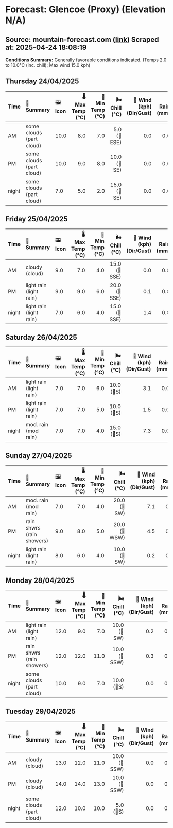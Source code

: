 # Forecast: Glencoe (Proxy) (Elevation N/A)
**Source:** mountain-forecast.com ([link](https://www.mountain-forecast.com/peaks/Bidean-nam-Bian/forecasts/500))
**Scraped at:** 2025-04-24 18:08:19
---

**Conditions Summary:** Generally favorable conditions indicated. (Temps 2.0 to 10.0°C (inc. chill); Max wind 15.0 kph)

## Thursday 24/04/2025
| **Time** | **📝 Summary** | **🖼️ Icon** | **🌡️ Max Temp (°C)** | **🥶 Min Temp (°C)** | **🌬️ Chill (°C)** | **💨 Wind (kph) (Dir/Gust)** | **💧 Rain (mm)** | **❄️ Snow (cm)** | **☁️ Cloud Base (m)** | **🧊 Freezing Lvl (m)** |
|:------- |:------- |:----- |--------------: |-------------: |-----------: |---------------------: |---------: |----------: |---------------: |----------------: |
| AM      | some clouds<br><span class="icon-desc">(part cloud)</span> | 10.0 | 8.0 | 7.0 | 5.0<br>(🧭ESE) | 0.0 | 0.0 | 700 | 1650 |
| PM      | some clouds<br><span class="icon-desc">(part cloud)</span> | 10.0 | 9.0 | 8.0 | 10.0<br>(🧭SE) | 0.0 | 0.0 | 950 | 1750 |
| night   | some clouds<br><span class="icon-desc">(part cloud)</span> | 7.0 | 5.0 | 2.0 | 15.0<br>(🧭SE) | 0.0 | 0.0 | 1600 | 1750 |

## Friday 25/04/2025
| **Time** | **📝 Summary** | **🖼️ Icon** | **🌡️ Max Temp (°C)** | **🥶 Min Temp (°C)** | **🌬️ Chill (°C)** | **💨 Wind (kph) (Dir/Gust)** | **💧 Rain (mm)** | **❄️ Snow (cm)** | **☁️ Cloud Base (m)** | **🧊 Freezing Lvl (m)** |
|:------- |:------- |:----- |--------------: |-------------: |-----------: |---------------------: |---------: |----------: |---------------: |----------------: |
| AM      | cloudy<br><span class="icon-desc">(cloud)</span> | 9.0 | 7.0 | 4.0 | 15.0<br>(🧭SSE) | 0.0 | 0.0 | 900 | 1650 |
| PM      | light rain<br><span class="icon-desc">(light rain)</span> | 9.0 | 9.0 | 6.0 | 20.0<br>(🧭SSE) | 0.1 | 0.0 | 850 | 1650 |
| night   | light rain<br><span class="icon-desc">(light rain)</span> | 7.0 | 6.0 | 4.0 | 15.0<br>(🧭SSE) | 1.4 | 0.0 | 750 | 1700 |

## Saturday 26/04/2025
| **Time** | **📝 Summary** | **🖼️ Icon** | **🌡️ Max Temp (°C)** | **🥶 Min Temp (°C)** | **🌬️ Chill (°C)** | **💨 Wind (kph) (Dir/Gust)** | **💧 Rain (mm)** | **❄️ Snow (cm)** | **☁️ Cloud Base (m)** | **🧊 Freezing Lvl (m)** |
|:------- |:------- |:----- |--------------: |-------------: |-----------: |---------------------: |---------: |----------: |---------------: |----------------: |
| AM      | light rain<br><span class="icon-desc">(light rain)</span> | 7.0 | 7.0 | 6.0 | 10.0<br>(🧭S) | 3.1 | 0.0 | 300 | 1700 |
| PM      | light rain<br><span class="icon-desc">(light rain)</span> | 7.0 | 7.0 | 5.0 | 10.0<br>(🧭S) | 1.5 | 0.0 | 300 | 1700 |
| night   | mod. rain<br><span class="icon-desc">(mod rain)</span> | 7.0 | 7.0 | 4.0 | 15.0<br>(🧭S) | 7.3 | 0.0 | 500 | 1950 |

## Sunday 27/04/2025
| **Time** | **📝 Summary** | **🖼️ Icon** | **🌡️ Max Temp (°C)** | **🥶 Min Temp (°C)** | **🌬️ Chill (°C)** | **💨 Wind (kph) (Dir/Gust)** | **💧 Rain (mm)** | **❄️ Snow (cm)** | **☁️ Cloud Base (m)** | **🧊 Freezing Lvl (m)** |
|:------- |:------- |:----- |--------------: |-------------: |-----------: |---------------------: |---------: |----------: |---------------: |----------------: |
| AM      | mod. rain<br><span class="icon-desc">(mod rain)</span> | 7.0 | 7.0 | 4.0 | 20.0<br>(🧭SW) | 7.1 | 0.0 | 300 | 2000 |
| PM      | rain shwrs<br><span class="icon-desc">(rain showers)</span> | 9.0 | 8.0 | 5.0 | 20.0<br>(🧭WSW) | 4.5 | 0.0 | 300 | 1700 |
| night   | light rain<br><span class="icon-desc">(light rain)</span> | 8.0 | 6.0 | 4.0 | 10.0<br>(🧭SW) | 0.2 | 0.0 | 700 | 1800 |

## Monday 28/04/2025
| **Time** | **📝 Summary** | **🖼️ Icon** | **🌡️ Max Temp (°C)** | **🥶 Min Temp (°C)** | **🌬️ Chill (°C)** | **💨 Wind (kph) (Dir/Gust)** | **💧 Rain (mm)** | **❄️ Snow (cm)** | **☁️ Cloud Base (m)** | **🧊 Freezing Lvl (m)** |
|:------- |:------- |:----- |--------------: |-------------: |-----------: |---------------------: |---------: |----------: |---------------: |----------------: |
| AM      | light rain<br><span class="icon-desc">(light rain)</span> | 12.0 | 9.0 | 7.0 | 10.0<br>(🧭SW) | 0.2 | 0.0 | 350 | 2200 |
| PM      | rain shwrs<br><span class="icon-desc">(rain showers)</span> | 12.0 | 12.0 | 11.0 | 10.0<br>(🧭SSW) | 0.3 | 0.0 | 750 | 2400 |
| night   | some clouds<br><span class="icon-desc">(part cloud)</span> | 10.0 | 9.0 | 7.0 | 10.0<br>(🧭S) | 0.0 | 0.0 | 2750 | 2600 |

## Tuesday 29/04/2025
| **Time** | **📝 Summary** | **🖼️ Icon** | **🌡️ Max Temp (°C)** | **🥶 Min Temp (°C)** | **🌬️ Chill (°C)** | **💨 Wind (kph) (Dir/Gust)** | **💧 Rain (mm)** | **❄️ Snow (cm)** | **☁️ Cloud Base (m)** | **🧊 Freezing Lvl (m)** |
|:------- |:------- |:----- |--------------: |-------------: |-----------: |---------------------: |---------: |----------: |---------------: |----------------: |
| AM      | cloudy<br><span class="icon-desc">(cloud)</span> | 13.0 | 12.0 | 11.0 | 10.0<br>(🧭SSW) | 0.0 | 0.0 | 5250 | 2900 |
| PM      | cloudy<br><span class="icon-desc">(cloud)</span> | 14.0 | 14.0 | 13.0 | 10.0<br>(🧭SSW) | 0.0 | 0.0 | 6750 | 2950 |
| night   | some clouds<br><span class="icon-desc">(part cloud)</span> | 12.0 | 10.0 | 10.0 | 5.0<br>(🧭S) | 0.0 | 0.0 | 6550 | 2950 |